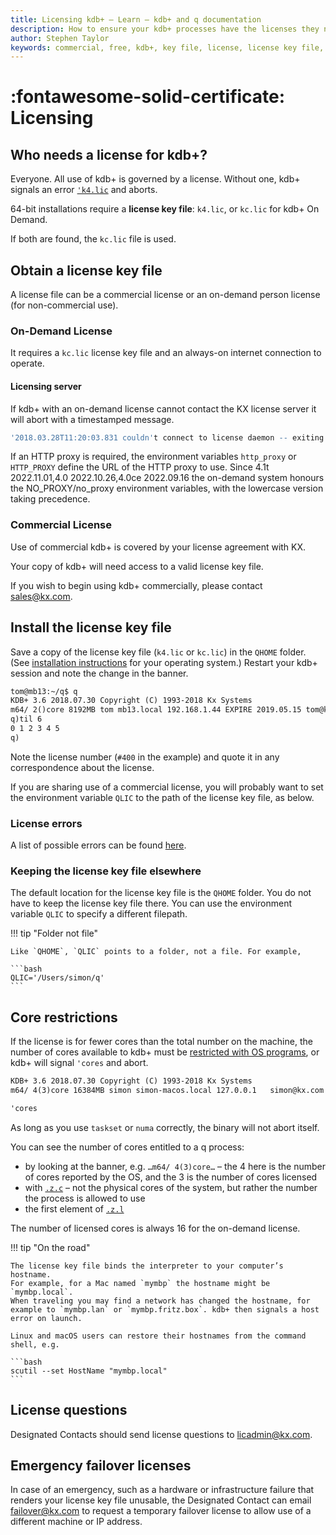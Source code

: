 ```yaml
---
title: Licensing kdb+ – Learn – kdb+ and q documentation
description: How to ensure your kdb+ processes have the licenses they need.
author: Stephen Taylor
keywords: commercial, free, kdb+, key file, license, license key file, licensing, non-commercial, on-demand, q, qhome, qlic
---
```

# :fontawesome-solid-certificate: Licensing


## Who needs a license for kdb+?

Everyone. All use of kdb+ is governed by a license. Without one, kdb+ signals an error [`'k4.lic`](../basics/errors.md#k4.lic) and aborts.

64-bit installations require a **license key file**: `k4.lic`, or `kc.lic` for kdb+ On Demand.

If both are found, the `kc.lic` file is used.


## Obtain a license key file

A license file can be a commercial license or an on-demand person license (for non-commercial use).

### On-Demand License

It requires a `kc.lic` license key file and an always-on internet connection to operate.

#### Licensing server

If kdb+ with an on-demand license cannot contact the KX license server it will abort with a timestamped message.

```q
'2018.03.28T11:20:03.831 couldn't connect to license daemon -- exiting
```

If an HTTP proxy is required, the environment variables `http_proxy` or `HTTP_PROXY` define the URL of the HTTP proxy to use.
Since 4.1t 2022.11.01,4.0 2022.10.26,4.0ce 2022.09.16 the on-demand system honours the NO_PROXY/no_proxy environment variables, with the lowercase version taking precedence.

### Commercial License

Use of commercial kdb+ is covered by your license agreement with KX.

Your copy of kdb+ will need access to a valid license key file.

If you wish to begin using kdb+ commercially, please contact sales@kx.com.

## Install the license key file

Save a copy of the license key file (`k4.lic` or `kc.lic`) in the `QHOME` folder. 
(See [installation instructions](install.md#step-3-install-the-license-file) for your operating system.) 
Restart your kdb+ session and note the change in the banner. 

```txt
tom@mb13:~/q$ q
KDB+ 3.6 2018.07.30 Copyright (C) 1993-2018 Kx Systems
m64/ 2()core 8192MB tom mb13.local 192.168.1.44 EXPIRE 2019.05.15 tom@kx.com #400
q)til 6
0 1 2 3 4 5
q)
```

Note the license number (`#400` in the example) and quote it in any correspondence about the license. 

If you are sharing use of a commercial license, you will probably want to set the environment variable `QLIC` to the path of the license key file, as below.

### License errors

A list of possible errors can be found [here](../basics/errors.md#license-errors).


### Keeping the license key file elsewhere

The default location for the license key file is the `QHOME` folder. You do not have to keep the license key file there. You can use the environment variable `QLIC` to specify a different filepath.

!!! tip "Folder not file"

    Like `QHOME`, `QLIC` points to a folder, not a file. For example,

    ```bash
    QLIC='/Users/simon/q'
    ```

## Core restrictions

If the license is for fewer cores than the total number on the machine, the number of cores available to kdb+ must be [restricted with OS programs](../kb/cpu-affinity.md), or kdb+ will signal `'cores` and abort.

```txt
KDB+ 3.6 2018.07.30 Copyright (C) 1993-2018 Kx Systems
m64/ 4(3)core 16384MB simon simon-macos.local 127.0.0.1   simon@kx.com #40000

'cores
```

As long as you use `taskset` or `numa` correctly, the binary will not abort itself.

You can see the number of cores entitled to a q process:

-   by looking at the banner, e.g. `…m64/ 4(3)core…` – the 4 here is the number of cores reported by the OS, and the 3 is the number of cores licensed 
-   with [`.z.c`](../ref/dotz.md#zc-cores) – not the physical cores of the system, but rather the number the process is allowed to use
-   the first element of [`.z.l`](../ref/dotz.md#zl-license) 

The number of licensed cores is always 16 for the on-demand license. 


!!! tip "On the road"

    The license key file binds the interpreter to your computer’s hostname.
    For example, for a Mac named `mymbp` the hostname might be `mymbp.local`.
    When traveling you may find a network has changed the hostname, for example to `mymbp.lan` or `mymbp.fritz.box`. kdb+ then signals a host error on launch. 

    Linux and macOS users can restore their hostnames from the command shell, e.g. 

    ```bash
    scutil --set HostName "mymbp.local"
    ```

## License questions

Designated Contacts should send license questions to licadmin@kx.com. 

## Emergency failover licenses

In case of an emergency, such as a hardware or infrastructure failure that renders your license key file unusable, the Designated Contact can email failover@kx.com to request a temporary failover license to allow use of a different machine or IP address. 

